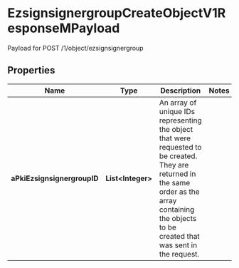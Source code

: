 

# EzsignsignergroupCreateObjectV1ResponseMPayload

Payload for POST /1/object/ezsignsignergroup

## Properties

| Name | Type | Description | Notes |
|------------ | ------------- | ------------- | -------------|
|**aPkiEzsignsignergroupID** | **List&lt;Integer&gt;** | An array of unique IDs representing the object that were requested to be created.  They are returned in the same order as the array containing the objects to be created that was sent in the request. |  |



